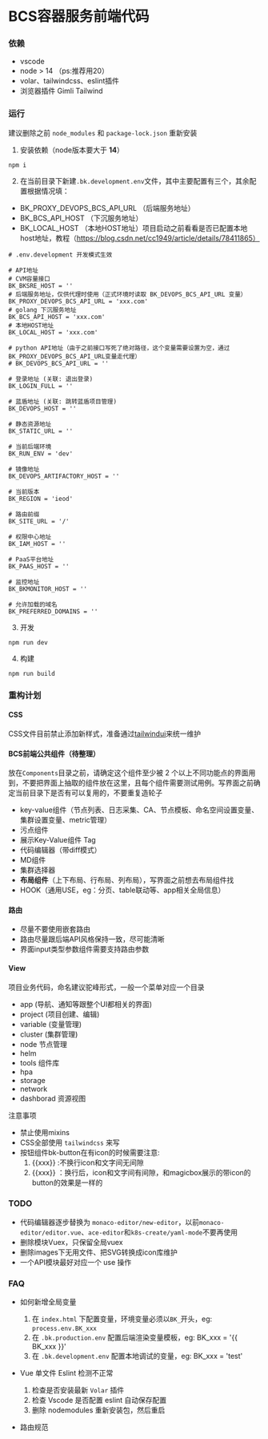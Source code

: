 # BCS容器服务前端代码

### 依赖

- vscode
- node > 14 （ps:推荐用20）
- volar、tailwindcss、eslint插件
- 浏览器插件 Gimli Tailwind

### 运行

建议删除之前 `node_modules` 和 `package-lock.json` 重新安装

1. 安装依赖（node版本要大于 **14**）

```shell
npm i
```

2. 在当前目录下新建`.bk.development.env`文件，其中主要配置有三个，其余配置根据情况填：

  - BK_PROXY_DEVOPS_BCS_API_URL （后端服务地址）
  - BK_BCS_API_HOST （下沉服务地址）
  - BK_LOCAL_HOST （本地HOST地址）项目启动之前看看是否已配置本地host地址，教程（https://blog.csdn.net/cc1949/article/details/78411865）

```text
# .env.development 开发模式生效

# API地址
# CVM容量接口
BK_BKSRE_HOST = ''
# 后端服务地址，仅供代理时使用（正式环境时读取 BK_DEVOPS_BCS_API_URL 变量）
BK_PROXY_DEVOPS_BCS_API_URL = 'xxx.com'
# golang 下沉服务地址
BK_BCS_API_HOST = 'xxx.com'
# 本地HOST地址
BK_LOCAL_HOST = 'xxx.com'

# python API地址（由于之前接口写死了绝对路径，这个变量需要设置为空，通过BK_PROXY_DEVOPS_BCS_API_URL变量走代理）
# BK_DEVOPS_BCS_API_URL = ''

# 登录地址 (关联: 退出登录)
BK_LOGIN_FULL = ''

# 蓝盾地址 (关联: 跳转蓝盾项目管理)
BK_DEVOPS_HOST = ''

# 静态资源地址
BK_STATIC_URL = ''

# 当前后端环境
BK_RUN_ENV = 'dev'

# 镜像地址
BK_DEVOPS_ARTIFACTORY_HOST = ''

# 当前版本
BK_REGION = 'ieod'

# 路由前缀
BK_SITE_URL = '/'

# 权限中心地址
BK_IAM_HOST = ''

# PaaS平台地址
BK_PAAS_HOST = ''

# 监控地址
BK_BKMONITOR_HOST = ''

# 允许加载的域名
BK_PREFERRED_DOMAINS = ''

```

3. 开发

```shell
npm run dev
```

4. 构建

```shell
npm run build
```

### 重构计划

#### CSS

CSS文件目前禁止添加新样式，准备通过[tailwindui](https://tailwindui.com/documentation)来统一维护

#### BCS前端公共组件（待整理）

放在`Components`目录之前，请确定这个组件至少被 2 个以上不同功能点的界面用到，不要把界面上抽取的组件放在这里，且每个组件需要测试用例。写界面之前确定当前目录下是否有可以复用的，不要重复造轮子

- key-value组件（节点列表、日志采集、CA、节点模板、命名空间设置变量、集群设置变量、metric管理）
- 污点组件
- 展示Key-Value组件 Tag
- 代码编辑器（带diff模式）
- MD组件
- 集群选择器
- **布局组件**（上下布局、行布局、列布局），写界面之前想去布局组件找
- HOOK（通用USE，eg：分页、table联动等、app相关全局信息）

#### 路由

- 尽量不要使用嵌套路由
- 路由尽量跟后端API风格保持一致，尽可能清晰
- 界面input类型参数组件需要支持路由参数

#### View

项目业务代码，命名建议驼峰形式，一般一个菜单对应一个目录

- app (导航、通知等跟整个UI都相关的界面)
- project (项目创建、编辑)
- variable (变量管理)
- cluster (集群管理)
- node 节点管理
- helm
- tools 组件库
- hpa
- storage
- network
- dashborad 资源视图

注意事项

- 禁止使用mixins
- CSS全部使用 `tailwindcss` 来写
- 按钮组件bk-button在有icon的时候需要注意:
  1. <bk-button icon="xx">{{xxx}}</bk-button> :不换行icon和文字间无间隙
  2. <bk-button icon="xx">
      {{xxx}}</bk-button>  ：换行后，icon和文字间有间隙，和magicbox展示的带icon的button的效果是一样的
### TODO

- 代码编辑器逐步替换为 `monaco-editor/new-editor`，以前`monaco-editor/editor.vue`、`ace-editor`和`k8s-create/yaml-mode`不要再使用
- 删除模块Vuex，只保留全局vuex
- 删除images下无用文件、把SVG转换成icon库维护
- 一个API模块最好对应一个 use 操作

### FAQ

- 如何新增全局变量
  1. 在 `index.html` 下配置变量，环境变量必须以`BK_`开头，eg: `process.env.BK_xxx`
  2. 在 `.bk.production.env` 配置后端渲染变量模板，eg: BK_xxx = '{{ BK_xxx }}'
  3. 在 `.bk.development.env` 配置本地调试的变量，eg: BK_xxx = 'test'

- Vue 单文件 Eslint 检测不正常
  1. 检查是否安装最新 `Volar` 插件
  2. 检查 Vscode 是否配置 eslint 自动保存配置
  3. 删除 nodemodules 重新安装包，然后重启

- 路由规范